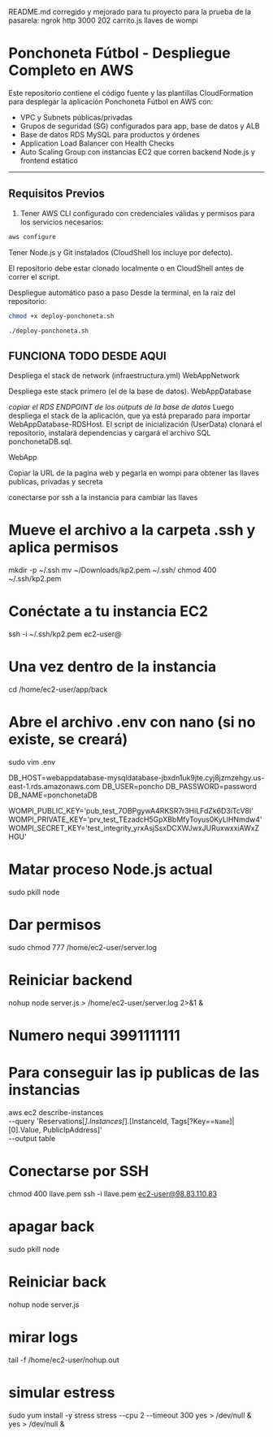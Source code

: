 README.md corregido y mejorado para tu proyecto
para la prueba de la pasarela: ngrok http 3000
202 carrito.js llaves de wompi

# Ponchoneta Fútbol - Despliegue Completo en AWS

Este repositorio contiene el código fuente y las plantillas CloudFormation para desplegar la aplicación Ponchoneta Fútbol en AWS con:

- VPC y Subnets públicas/privadas
- Grupos de seguridad (SG) configurados para app, base de datos y ALB
- Base de datos RDS MySQL para productos y órdenes
- Application Load Balancer con Health Checks
- Auto Scaling Group con instancias EC2 que corren backend Node.js y frontend estático

---

## Requisitos Previos

1. Tener AWS CLI configurado con credenciales válidas y permisos para los servicios necesarios:

```bash
aws configure
```
Tener Node.js y Git instalados (CloudShell los incluye por defecto).

El repositorio debe estar clonado localmente o en CloudShell antes de correr el script.

Despliegue automático paso a paso
Desde la terminal, en la raíz del repositorio:

```bash
chmod +x deploy-ponchoneta.sh

./deploy-ponchoneta.sh

```






## FUNCIONA TODO DESDE AQUI
Despliega el stack de network (infraestructura.yml)
WebAppNetwork

Despliega este stack primero (el de la base de datos).
WebAppDatabase

*copiar el RDS ENDPOINT de los outputs de la base de datos*
Luego despliega el stack de la aplicación, que ya está preparado para importar WebAppDatabase-RDSHost.
El script de inicialización (UserData) clonará el repositorio, instalará dependencias y cargará el archivo SQL ponchonetaDB.sql.

WebApp

Copiar la URL de la pagina web y pegarla en wompi para obtener las llaves publicas, privadas y secreta

conectarse por ssh a la instancia para cambiar las llaves
# Mueve el archivo a la carpeta .ssh y aplica permisos
mkdir -p ~/.ssh
mv ~/Downloads/kp2.pem ~/.ssh/
chmod 400 ~/.ssh/kp2.pem

# Conéctate a tu instancia EC2
ssh -i ~/.ssh/kp2.pem ec2-user@<IP-DE-TU-EC2>

# Una vez dentro de la instancia
cd /home/ec2-user/app/back

# Abre el archivo .env con nano (si no existe, se creará)
sudo vim .env

DB_HOST=webappdatabase-mysqldatabase-jbxdn1uk9jte.cyj8jzmzehgy.us-east-1.rds.amazonaws.com
DB_USER=poncho
DB_PASSWORD=password
DB_NAME=ponchonetaDB

WOMPI_PUBLIC_KEY='pub_test_7OBPgywA4RKSR7r3HiLFdZk6D3iTcV8I'
WOMPI_PRIVATE_KEY='prv_test_TEzadcH5GpXBbMfyToyus0KyLlHNmdw4'
WOMPI_SECRET_KEY='test_integrity_yrxAsjSsxDCXWJwxJURuxwxxiAWxZHGU'


# Matar proceso Node.js actual
sudo pkill node

# Dar permisos
sudo chmod 777 /home/ec2-user/server.log

# Reiniciar backend
nohup node server.js > /home/ec2-user/server.log 2>&1 &


# Numero nequi 3991111111


# Para conseguir las ip publicas de las instancias
aws ec2 describe-instances \
--query 'Reservations[*].Instances[*].[InstanceId, Tags[?Key==`Name`]|[0].Value, PublicIpAddress]' \
--output table

# Conectarse por SSH
chmod 400 llave.pem
ssh -i llave.pem ec2-user@98.83.110.83

# apagar back
sudo pkill node

# Reiniciar back

nohup node server.js
# mirar logs
tail -f /home/ec2-user/nohup.out

# simular estress
sudo yum install -y stress
stress --cpu 2 --timeout 300
yes > /dev/null &
yes > /dev/null &
